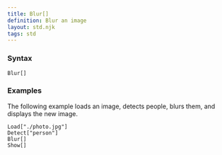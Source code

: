 ```yaml
---
title: Blur[]
definition: Blur an image
layout: std.njk
tags: std
---
```


### Syntax

```
Blur[]
```

### Examples

The following example loads an image, detects people, blurs them, and displays the new image.

```
Load["./photo.jpg"]
Detect["person"]
Blur[]
Show[]
```